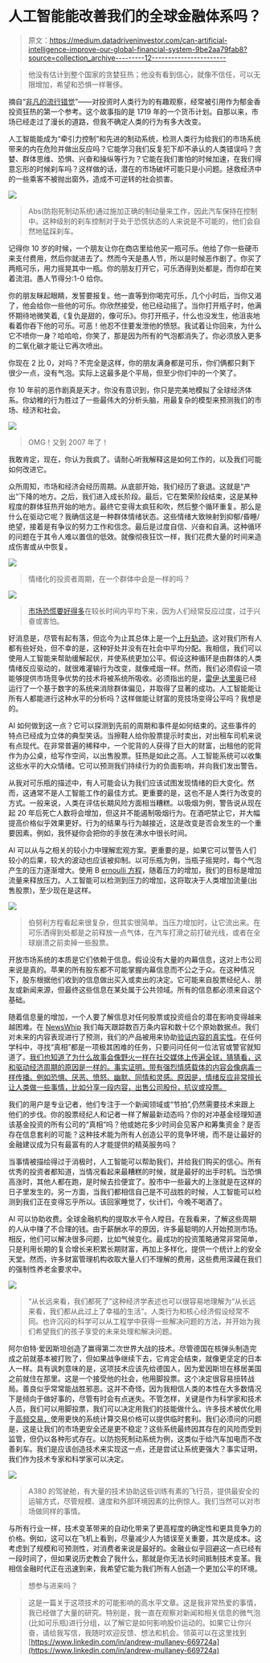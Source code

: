 # 人工智能能改善我们的全球金融体系吗？

> 原文：<https://medium.datadriveninvestor.com/can-artificial-intelligence-improve-our-global-financial-system-9be2aa79fab8?source=collection_archive---------12----------------------->

> 他没有估计到整个国家的贪婪狂热；他没有看到信心，就像不信任，可以无限增加，希望和恐惧一样奢侈。

摘自“[非凡的流行错觉](http://Extraordinary_Popular_Delusions_and_the_Madness_of_Crowds)”——对投资时人类行为的有趣观察，经常被引用作为郁金香投资狂热的第一个参考。这个故事指的是 1719 年的一个货币计划。自那以来，市场已经走过了漫长的道路，但我不确定人类的行为有多大改变。

人工智能能成为“牵引力控制”和先进的制动系统，检测人类行为给我们的市场系统带来的内在危险并做出反应吗？它能学习我们反复犯下却不承认的人类错误吗？贪婪、群体思维、恐惧、兴奋和操纵等行为？它能在我们害怕的时候加速，在我们得意忘形的时候刹车吗？这样做的话，潜在的市场破坏可能只是小问题。拯救经济中的一些乘客不被抛出窗外，造成不可逆转的社会损害。

![](img/3884ef14f7c5fc2463a7c0f1a2553409.png)

> Abs(防抱死制动系统)通过施加正确的制动量来工作，因此汽车保持在控制中。这种级别的刹车控制对于处于恐慌状态的人来说是不可能的，他们会自然地猛踩刹车。

记得你 10 岁的时候，一个朋友让你在商店里给他买一瓶可乐。他给了你一些硬币来支付费用，然后你就进去了。然而今天是愚人节，所以是时候恶作剧了。你买了两瓶可乐，用力摇晃其中一瓶。你的朋友打开它，可乐洒得到处都是，而你却在笑着流泪。愚人节得分:1-0 给你。

你的朋友眯起眼睛，发誓要报复。他一直等到你喝完可乐，几个小时后，当你又渴了，他会给你一些他的可乐。你欣然接受，他已经动摇了。当你打开瓶子时，他满怀期待地微笑着,《复仇是甜的，像可乐》。你打开瓶子，什么也没发生，他沮丧地看着你吞下他的可乐。可恶！他忍不住要发泄他的愤怒。我试着让你回来，为什么它不喷你一身？哈哈哈，你笑了，那是因为所有的气泡都消失了。你必须放入更多的二氧化碳才能让它再次喷出。

你现在 2 比 0，对吗？不完全是这样，你的朋友满身都是可乐，你们俩都只剩下很少一点，没有气泡。实际上这最多是个平局，但至少你们中的一个笑了。

你 10 年前的恶作剧真是天才。你没有意识到，你只是完美地模拟了全球经济体系。你幼稚的行为胜过了一些最伟大的分析头脑，用最复杂的模型来预测我们的市场、经济和社会。

![](img/c4d8d8ec4c943a6a234b68d0a9667788.png)

> OMG！又到 2007 年了！

我敢肯定，现在，你认为我疯了。请耐心听我解释这是如何工作的，以及我们可能如何改进它。

众所周知，市场和经济会经历周期。从底部开始，我们经历了衰退。这就是“产出”下降的地方。之后，我们进入成长阶段。最后，它在繁荣阶段结束，这是某种程度的群体狂热开始的地方。最终它变得太疯狂和吹，然后整个循环重复。那么是什么在驱动它呢？我确信这是一种群体情绪状态。这些情绪大致映射到抑郁/昏睡/绝望，接着是有争议的努力工作和信念。最后是过度自信、兴奋和自满。这种循环的问题在于其令人难以置信的低效。就像彻夜狂饮一样，我们花费大量的时间来造成伤害或从中恢复。

![](img/48dd648efaa31beb427bb6883d3a71a8.png)

> 情绪化的投资者周期，在一个群体中会是一样的吗？

![](img/7102b58c8e7c76c3d4a310f108e1cfe8.png)

> [市场恐慌要好得多](https://wealth.barclays.com/en_gb/home/research/research-centre/white-papers/Behavioural-Finance/Cycle-of-investor-emotions.html)在较长时间内平均下来，因为人们经常反应过度，过于兴奋或害怕。

好消息是，尽管有起有落，但迄今为止其总体上是一个[上升轨迹](https://www.thesimpledollar.com/where-does-7-come-from-when-it-comes-to-long-term-stock-returns/)。这对我们所有人都有些好处，但不幸的是，这种好处并没有在社会中平均分配。我相信，我们可以使用人工智能来帮助缓解起伏，并使系统更加公平。假设这种循环是由群体的人类情绪反应驱动的，就很难灌输行为改变，就像戒烟一样。然而，我们必须假设一项能够提供市场竞争优势的技术将被系统所吸收。必须指出的是，[雷伊·达里奥](https://www.ted.com/talks/ray_dalio_how_to_build_a_company_where_the_best_ideas_win/up-next?language=en)已经运行了一个基于数字的系统来消除群体偏见，并取得了显著的成功。人工智能能让所有人都能进行这种水平的分析吗？这样做能让财富的竞技场变得公平吗？我想是的。

AI 如何做到这一点？它可以探测到先前的周期和事件是如何结束的。这些事件的特点已经成为立体的典型笑话。当擦鞋人给你股票提示时卖出，对出租车司机来说有点现代。在非常普遍的稀释中，一个驼背的人获得了巨大的财富，出租他的驼背作为办公桌，给写作空间，以出售股票。狂热是如此之高。人工智能系统可以收集这些水平的大众情绪。它可以预测我们持续行为的负面影响，并向我们发出警告。

从我对可乐瓶的描述中，有人可能会认为我们应该试图发现情绪的巨大变化。然而，这通常不是人工智能工作的最佳方式。更重要的是，这也不是人类行为改变的方式。一般来说，人类在评估长期风险方面相当糟糕。以吸烟为例，警告说从现在起 20 年后死亡人数将会增加，但这并不能遏制吸烟行为。在酒吧禁止它，并大幅提高价格似乎效果更好。行为的结果与行为越接近，这是改变是否会发生的一个重要因素。例如，我怀疑你会把你的手放在沸水中很长时间。

AI 可以从与之相关的较小力中理解宏观方案。更重要的是，如果它可以警告人们较小的后果，较大的波动也应该被抑制。以可乐瓶为例，当瓶子摇晃时，每个气泡产生的压力逐渐增大。使用 B [ernoulli 方程](https://en.m.wikipedia.org/wiki/Bernoulli%27s_principle)，随着压力的增加，我们的目标是增加流量来释放压力。人工智能可以检测到压力的增加，这将取决于人类增加流量(出售股票)，至少现在是这样。

![](img/121ab367068d6368fa0916dc37adea2c.png)

> 伯努利方程看起来很复杂，但其实很简单。当压力增加时，让它流出来。在可乐洒得到处都是之前释放一点气体，在汽车打滑之前打破光线，或者在全球崩溃之前卖掉一些股票。

开放市场系统的本质是它们依赖于信息。假设没有大量的内幕信息，这对上市公司来说是真的。苹果的所有股东都不可能掌握内幕信息而不公之于众。在这种情况下，股东根据他们收到的信息做出买入或卖出的决定。它可能来自股票经纪人、朋友或新闻来源，但最终这些信息在某处属于公共领域。所有的信息都必须来自这个基础。

随着信息量的增加，一个人要了解信息对任何股票或投资组合的潜在影响变得越来越困难。在 [NewsWhip](https://www.newswhip.com) 我们每天跟踪数百万条内容和数十亿个原始数据点。我们对未来的内容表现进行了预测，我们的产品被用来协助[验证内容的真实性](https://www.newswhip.com/2017/02/tackling-fake-news/)。在任何学科中，寻找“真相”都是一项极其困难的任务，只要问问任何一位法官或警官就知道了。[我们也知道了为什么故事会像野火一样在社交媒体上传遍全球，猜猜看，这和驱动经济周期的原因是一样的。事实证明，带有强烈情感载体的内容会像病毒一样传播。例如恐惧、厌恶、愤怒、幽默、同情和灵感。原因是，情绪反应非常擅长让人类做一些事情，比如分享一段内容，出售公司股份，抗议或投票。](https://www.newswhip.com/2017/11/get-emotional-get-shares/)

我们的用户是专业记者，他们专注于一个新闻领域或“节拍”,仍然需要技术来跟上他们的步伐。你的股票经纪人和记者一样了解最新动态吗？你的对冲基金经理知道该基金投资的所有公司的“真相”吗？他或她花多少时间会见客户和筹集资金？是否存在信息套利的可能？这种技术能为所有人创造公平的竞争环境，而不是让最好的金融建议成为只有最富有的人才能提供的精英服务吗？

当事情被描绘得过于消极时，人工智能可以帮助我们，并给我们购买的信心。所有优秀的投资者都知道，当情况看起来最糟糕的时候，就是最好的出手时机。当恐惧高涨时，其他人都在跑，是时候去捡便宜了。股市中一些最大的上涨就是在这样的日子里发生的。另一方面，当我们都相信自己是不可战胜的时候，人工智能可以检测到我们正在变得忘乎所以。该回家睡觉了，伙计们，今晚不喝酒了。

AI 可以协助收费。全球金融机构的提取水平令人瞠目。在我看来，了解这些周期的人从中赚了不合理的钱。由于薪酬水平的原因，许多最聪明的人开始预测市场。相反，他们可以解决很多问题，比如气候变化。最成功的投资策略通常非常简单，只是利用长期的复合增长来积累长期财富，再加上多样化，提供一个统计上的安全天堂。然而，许多财富管理机构收取大量人们不理解的费用，这些费用深藏在我们的强制性养老金要求中。

![](img/13914891c468e397c424f297d85b7e70.png)

> “从长远来看，我们都死了”这种经济学表述也可以很容易地理解为“从长远来看，我们都从此过上了幸福的生活”。人类行为和核心经济假设经常不同。也许沉闷的科学可以从工程学中获得一些解决问题的方法，并开始为我们希望我们的孩子享受的未来处理和解决问题。

阿尔伯特·爱因斯坦创造了赢得第二次世界大战的技术。尽管德国在核弹头制造完成之前就基本被打败了，但如果战争继续下去，它肯定会结束，就像更坚定的日本人一样。具有讽刺意味的是，这项技术应该先给德国人，因为爱因斯坦在移居美国之前就住在那里。这是一个接受他的社会，他用脚投票。这个决定很容易扭转战局。善良似乎常常能战胜邪恶。这并不奇怪，因为我相信人类的本性在大多数情况下是倾向于做好事的，尽管有时会有点迷失。不管怎样，关键是作为科学家和技术人员，我们可以用脚投票，我们可以决定用我们的技能做什么。许多技术被优化用于[高频交易，](https://en.m.wikipedia.org/wiki/High-frequency_trading)使用更快的系统计算交易价格可以提供临时套利。我们必须问的问题是，这是让我们的市场更安全还是更不稳定？这些系统最终因其存在的风险而受到监管，但仍以各种形式存在。以防抱死制动系统为例，这类似于给汽车加电而不改善刹车。我们是应该创造技术来实现这一点，还是尝试让系统更强大？事实证明，我们作为技术专家和科学家可以决定。

![](img/9ac3dc76dd7252ae0bd3cdb9ec5d63d5.png)

> A380 的驾驶舱，有大量的技术协助这些训练有素的飞行员，提供最安全的运输方式，尽管规模、速度和外部环境因素的比例惊人。我们当然可以对市场做同样的事情。

与所有行业一样，技术变革带来的自动化带来了更高程度的确定性和更具竞争力的价格。例如，这可以在飞机上看到，尽量减少人为错误至关重要，其次是成本。这考虑到了规模和可预测性，对消费者来说是最好的。金融业似乎回避这一点已经有一段时间了，但如果说历史教会了我什么，那就是你无法长时间抵制技术变革。我相信金融时代正在迅速到来，我希望它能为我们所有人创造一个更加公平的环境。

> 想参与进来吗？

> 这是一篇关于这项技术的可能影响的高水平文章。这是我非常热爱的事情，我已经做了大量的研究。特别是，我一直在观察对新闻和相关信息的微气泡(比如可乐瓶)进行分组，以了解它是如何影响股价运动的。如果它让你兴奋，请给我写信，我随时欢迎反馈、想法和机会。领英可以在这里找到[https://www.linkedin.com/in/andrew-mullaney-669724a](https://www.linkedin.com/in/andrew-mullaney-669724a)